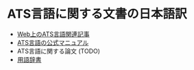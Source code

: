 ATS言語に関する文書の日本語訳
=============================

* [Web上のATS言語関連記事](Web/index.md)
* [ATS言語の公式マニュアル](Manual/index.md)
* ATS言語に関する論文 (TODO)
* [用語辞書](Dictionary/Dictionary.md)
